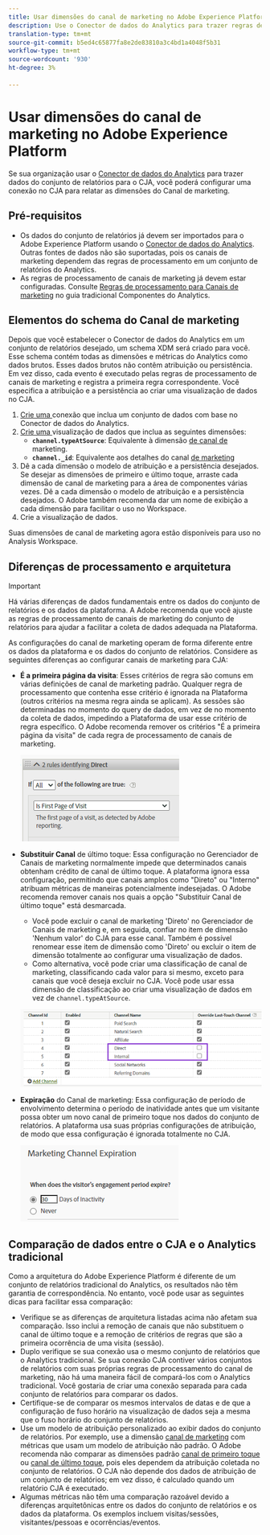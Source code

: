 ```yaml
---
title: Usar dimensões do canal de marketing no Adobe Experience Platform
description: Use o Conector de dados do Analytics para trazer regras de processamento de Canais de marketing para o Adobe Experience Platform.
translation-type: tm+mt
source-git-commit: b5ed4c65877fa8e2de83810a3c4bd1a4048f5b31
workflow-type: tm+mt
source-wordcount: '930'
ht-degree: 3%

---
```



# Usar dimensões do canal de marketing no Adobe Experience Platform

Se sua organização usar o [Conector de dados do Analytics](https://docs.adobe.com/content/help/pt-BR/experience-platform/sources/connectors/adobe-applications/analytics.html) para trazer dados do conjunto de relatórios para o CJA, você poderá configurar uma conexão no CJA para relatar as dimensões do Canal de marketing.

## Pré-requisitos

* Os dados do conjunto de relatórios já devem ser importados para o Adobe Experience Platform usando o [Conector de dados do Analytics](https://docs.adobe.com/content/help/en/experience-platform/sources/connectors/adobe-applications/analytics.html). Outras fontes de dados não são suportadas, pois os canais de marketing dependem das regras de processamento em um conjunto de relatórios do Analytics.
* As regras de processamento de canais de marketing já devem estar configuradas. Consulte [Regras de processamento para Canais de marketing](https://docs.adobe.com/content/help/pt-BR/analytics/components/marketing-channels/c-rules.html) no guia tradicional Componentes do Analytics.

## Elementos do schema do Canal de marketing

Depois que você estabelecer o Conector de dados do Analytics em um conjunto de relatórios desejado, um schema XDM será criado para você. Esse schema contém todas as dimensões e métricas do Analytics como dados brutos. Esses dados brutos não contêm atribuição ou persistência. Em vez disso, cada evento é executado pelas regras de processamento de canais de marketing e registra a primeira regra correspondente. Você especifica a atribuição e a persistência ao criar uma visualização de dados no CJA.

1. [Crie uma ](/help/connections/create-connection.md) conexão que inclua um conjunto de dados com base no Conector de dados do Analytics.
2. [Crie uma ](/help/data-views/create-dataview.md) visualização de dados que inclua as seguintes dimensões:
   * **`channel.typeAtSource`**: Equivalente à dimensão  [de canal de ](https://docs.adobe.com/content/help/en/analytics/components/dimensions/marketing-channel.html) marketing.
   * **`channel._id`**: Equivalente aos detalhes do canal  [de marketing](https://docs.adobe.com/content/help/en/analytics/components/dimensions/marketing-detail.html)
3. Dê a cada dimensão o modelo de atribuição e a persistência desejados. Se desejar as dimensões de primeiro e último toque, arraste cada dimensão de canal de marketing para a área de componentes várias vezes. Dê a cada dimensão o modelo de atribuição e a persistência desejados. O Adobe também recomenda dar um nome de exibição a cada dimensão para facilitar o uso no Workspace.
4. Crie a visualização de dados.

Suas dimensões de canal de marketing agora estão disponíveis para uso no Analysis Workspace.

## Diferenças de processamento e arquitetura

>[!IMPORTANT]
>
>Há várias diferenças de dados fundamentais entre os dados do conjunto de relatórios e os dados da plataforma. A Adobe recomenda que você ajuste as regras de processamento de canais de marketing do conjunto de relatórios para ajudar a facilitar a coleta de dados adequada na Plataforma.

As configurações do canal de marketing operam de forma diferente entre os dados da plataforma e os dados do conjunto de relatórios. Considere as seguintes diferenças ao configurar canais de marketing para CJA:

* **É a primeira página da visita**: Esses critérios de regra são comuns em várias definições de canal de marketing padrão. Qualquer regra de processamento que contenha esse critério é ignorada na Plataforma (outros critérios na mesma regra ainda se aplicam). As sessões são determinadas no momento do query de dados, em vez de no momento da coleta de dados, impedindo a Plataforma de usar esse critério de regra específico. O Adobe recomenda remover os critérios &quot;É a primeira página da visita&quot; de cada regra de processamento de canais de marketing.

   ![Primeira página da visita](assets/first-page-of-visit.png)

* **Substituir Canal** de último toque: Essa configuração no Gerenciador de Canais de marketing normalmente impede que determinados canais obtenham crédito de canal de último toque. A plataforma ignora essa configuração, permitindo que canais amplos como &quot;Direto&quot; ou &quot;Interno&quot; atribuam métricas de maneiras potencialmente indesejadas. O Adobe recomenda remover canais nos quais a opção &quot;Substituir Canal de último toque&quot; está desmarcada.
   * Você pode excluir o canal de marketing &#39;Direto&#39; no Gerenciador de Canais de marketing e, em seguida, confiar no item de dimensão &#39;Nenhum valor&#39; do CJA para esse canal. Também é possível renomear esse item de dimensão como &#39;Direto&#39; ou excluir o item de dimensão totalmente ao configurar uma visualização de dados.
   * Como alternativa, você pode criar uma classificação de canal de marketing, classificando cada valor para si mesmo, exceto para canais que você deseja excluir no CJA. Você pode usar essa dimensão de classificação ao criar uma visualização de dados em vez de `channel.typeAtSource`.

   ![Substituir o canal de último toque](assets/override-last-touch-channel.png)

* **Expiração** do Canal de marketing: Essa configuração de período de envolvimento determina o período de inatividade antes que um visitante possa obter um novo canal de primeiro toque nos dados do conjunto de relatórios. A plataforma usa suas próprias configurações de atribuição, de modo que essa configuração é ignorada totalmente no CJA.

   ![Expiração de canal de marketing](assets/marketing-channel-expiration.png)

## Comparação de dados entre o CJA e o Analytics tradicional

Como a arquitetura do Adobe Experience Platform é diferente de um conjunto de relatórios tradicional do Analytics, os resultados não têm garantia de correspondência. No entanto, você pode usar as seguintes dicas para facilitar essa comparação:

* Verifique se as diferenças de arquitetura listadas acima não afetam sua comparação. Isso inclui a remoção de canais que não substituem o canal de último toque e a remoção de critérios de regras que são a primeira ocorrência de uma visita (sessão).
* Duplo verifique se sua conexão usa o mesmo conjunto de relatórios que o Analytics tradicional. Se sua conexão CJA contiver vários conjuntos de relatórios com suas próprias regras de processamento do canal de marketing, não há uma maneira fácil de compará-los com o Analytics tradicional. Você gostaria de criar uma conexão separada para cada conjunto de relatórios para comparar os dados.
* Certifique-se de comparar os mesmos intervalos de datas e de que a configuração de fuso horário na visualização de dados seja a mesma que o fuso horário do conjunto de relatórios.
* Use um modelo de atribuição personalizado ao exibir dados do conjunto de relatórios. Por exemplo, use a dimensão [canal de marketing](https://experienceleague.adobe.com/docs/analytics/components/dimensions/marketing-channel.html) com métricas que usam um modelo de atribuição não padrão. O Adobe recomenda não comparar as dimensões padrão [canal de primeiro toque](https://experienceleague.adobe.com/docs/analytics/components/dimensions/first-touch-channel.html) ou [canal de último toque](https://experienceleague.adobe.com/docs/analytics/components/dimensions/last-touch-channel.html), pois eles dependem da atribuição coletada no conjunto de relatórios. O CJA não depende dos dados de atribuição de um conjunto de relatórios; em vez disso, é calculado quando um relatório CJA é executado.
* Algumas métricas não têm uma comparação razoável devido a diferenças arquitetônicas entre os dados do conjunto de relatórios e os dados da plataforma. Os exemplos incluem visitas/sessões, visitantes/pessoas e ocorrências/eventos.
